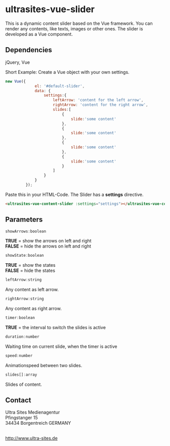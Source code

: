 # ultrasites-vue-slider

This is a dynamic content slider based on the Vue framework. You can render any contents, like texts, images or other ones. The slider is developed as a Vue component.

## Dependencies
jQuery, Vue

Short Example:
Create a Vue object with your own settings.
```javascript
new Vue({
             el: '#default-slider',
             data: {
                 settings:{
                     leftArrow: 'content for the left arrow',
                     rightArrow: 'content for the right arrow',
                     slides:[
                         {
                             slide:'some content'
                         },
                         {
                             slide:'some content'
                         },
                         {
                             slide:'some content'
                         },
                         {
                             slide:'some content'
                         }
                     ]
                 }
             }
         });
```

Paste this in your HTML-Code. The Slider has a **settings** directive.
```html
<ultrasites-vue-content-slider :settings="settings"></ultrasites-vue-content-slider>
```

## Parameters
```javascript
showArrows:boolean
```
**TRUE** = show the arrows on left and right<br/>
**FALSE** = hide the arrows on left and right<br/>
```javascript
showState:boolean
```
**TRUE** = show the states<br/>
**FALSE** = hide the states<br/>
```javascript
leftArrow:string
```
Any content as left arrow.<br/>
```javascript
rightArrow:string
```
Any content as right arrow.<br/>
```javascript
timer:boolean
```
**TRUE** = the interval to switch the slides is active<br/>
```javascript
duration:number
```
Waiting time on current slide, when the timer is active<br/>
```javascript
speed:number
```
Animationspeed between two slides.<br/>
```javascript
slides[]:array
```
Slides of content.

## Contact
Ultra Sites Medienagentur<br/>
Pfingstanger 15<br />
34434 Borgentreich GERMANY<br/><br/>

http://www.ultra-sites.de

